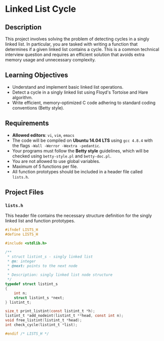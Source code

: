 # Linked List Cycle

## Description

This project involves solving the problem of detecting cycles in a singly linked list. In particular, you are tasked with writing a function that determines if a given linked list contains a cycle. This is a common technical interview question and requires an efficient solution that avoids extra memory usage and unnecessary complexity.

## Learning Objectives

- Understand and implement basic linked list operations.
- Detect a cycle in a singly linked list using Floyd's Tortoise and Hare algorithm.
- Write efficient, memory-optimized C code adhering to standard coding conventions (Betty style).

## Requirements

- **Allowed editors**: `vi`, `vim`, `emacs`
- The code will be compiled on **Ubuntu 14.04 LTS** using `gcc 4.8.4` with the flags `-Wall -Werror -Wextra -pedantic`.
- Your programs must follow the **Betty style** guidelines, which will be checked using `betty-style.pl` and `betty-doc.pl`.
- You are not allowed to use global variables.
- Maximum of 5 functions per file.
- All function prototypes should be included in a header file called `lists.h`.

## Project Files

### `lists.h`

This header file contains the necessary structure definition for the singly linked list and function prototypes.

```c
#ifndef LISTS_H
#define LISTS_H

#include <stdlib.h>

/**
 * struct listint_s - singly linked list
 * @n: integer
 * @next: points to the next node
 *
 * Description: singly linked list node structure
 */
typedef struct listint_s
{
    int n;
    struct listint_s *next;
} listint_t;

size_t print_listint(const listint_t *h);
listint_t *add_nodeint(listint_t **head, const int n);
void free_listint(listint_t *head);
int check_cycle(listint_t *list);

#endif /* LISTS_H */
